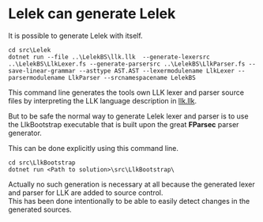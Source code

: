 Lelek can generate Lelek
==

It is possible to generate Lelek with itself.


    cd src\Lelek
    dotnet run --file ..\LelekBS\llk.llk  --generate-lexersrc ..\LelekBS\LlkLexer.fs --generate-parsersrc ..\LelekBS\LlkParser.fs --save-linear-grammar --asttype AST.AST --lexermodulename LlkLexer --parsermodulename LlkParser --srcnamespacename LelekBS

This command line generates the tools own LLK lexer and parser source files by interpreting the LLK language description in [llk.llk](../src/LelekBS/llk.llk).

But to be safe the normal way to generate Lelek lexer and parser is to use the LlkBootstrap executable that is built upon the great **FParsec** parser generator.

This can be done explicitly using this command line.

    cd src\LlkBootstrap
    dotnet run <Path to solution>\src\LlkBootstrap\

Actually no such generation is necessary at all because the generated lexer and parser for LLK are added to source control.  
This has been done intentionally to be able to easily detect changes in the generated sources.
